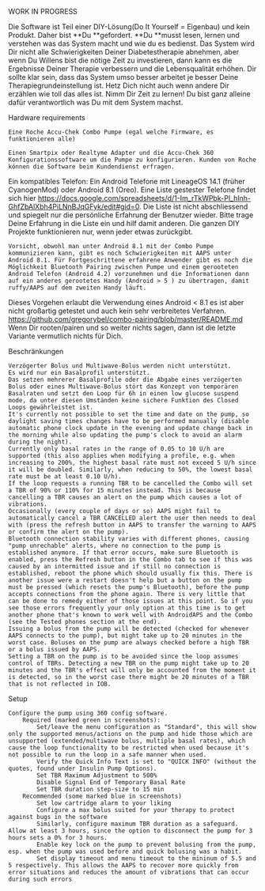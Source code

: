 WORK IN PROGRESS

Die Software ist Teil einer DIY-Lösung(Do It Yourself = Eigenbau) und kein Produkt. Daher bist **Du **gefordert. **Du **musst lesen, lernen und verstehen was das System macht und wie du es bedienst.
Das System wird Dir nicht alle Schwierigkeiten Deiner Diabetestherapie abnehmen, aber wenn Du Willens bist die nötige Zeit zu investieren, dann kann es die Ergebnisse Deiner Therapie verbessern und die Lebensqualität erhöhen. Dir sollte klar sein, dass das System umso besser arbeitet je besser Deine Therapiegrundeinstellung ist.
Hetz Dich nicht auch wenn andere Dir erzählen wie toll das alles ist. Nimm Dir Zeit zu lernen!
Du bist ganz alleine dafür verantwortlich was Du mit dem System machst.


Hardware requirements

    Eine Roche Accu-Chek Combo Pumpe (egal welche Firmware, es funktionieren alle)

    Einen Smartpix oder Realtyme Adapter und die Accu-Chek 360 Konfigurationssoftware um die Pumpe zu konfigurieren. Kunden von Roche können die Software beim Kundendienst erfragen.

   Ein kompatibles Telefon: Ein Android Telefone mit LineageOS 14.1 (früher CyanogenMod) oder Android 8.1 (Oreo). Eine Liste gestester Telefone findet sich hier https://docs.google.com/spreadsheets/d/1-Im_rTkWPbk-Pl_hlnh-GhfZbAlXbh4PiLNnBJqGFyk/edit#gid=0. Die Liste ist nicht abschliessend und spiegelt nur die persönliche Erfahrung der Benutzer wieder. Bitte trage Deine Erfahrung in die Liste ein und hilf damit anderen. Die ganzen DIY Projekte funktionieren nur, wenn jeder etwas zurückgibt. 

    Vorsicht, obwohl man unter Android 8.1 mit der Combo Pumpe kommunizieren kann, gibt es noch Schwierigkeiten mit AAPS unter Android 8.1. Für Fortgeschrittene erfahrene Anwender gibt es noch die Möglichkeit Bluetooth Pairing zwischen Pumpe und einem gerooteten Android Telefon (Android 4.2) vorzunehmen und die Informationen dann auf ein anderes gerootetes Handy (Android > 5 ) zu übertragen, damit ruffy/AAPS auf dem zweiten Handy läuft.
Dieses Vorgehen erlaubt die Verwendung eines Android < 8.1 es ist aber nicht großartig getestet und auch kein sehr verbreitetes Verfahren. https://github.com/gregorybel/combo-pairing/blob/master/README.md
Wenn Dir rooten/pairen und so weiter nichts sagen, dann ist die letzte Variante vermutlich nichts für Dich.

Beschränkungen

    Verzögerter Bolus und Multiwave-Bolus werden nicht unterstützt.
    Es wird nur ein Basalprofil unterstützt.
    Das setzen mehrerer Basalprofile oder die Abgabe eines verzögerten Bolus oder eines Multiwave-Bolus stört das Konzept von temporären Basalraten und setzt den Loop für 6h in einen low glucose suspend mode, da unter diesen Umständen keine sichere Funktion des Closed Loops gewährleistet ist.
    It's currently not possible to set the time and date on the pump, so daylight saving times changes have to be performed manually (disable automatic phone clock update in the evening and update change back in the morning while also updating the pump's clock to avoid an alarm during the night).
    Currently only basal rates in the range of 0.05 to 10 U/h are supported (this also applies when modifying a profile, e.g. when increasing to 200%, the highest basal rate must not exceed 5 U/h since it will be doubled. Similarly, when reducing to 50%, the lowest basal rate must be at least 0.10 U/h).
    If the loop requests a running TBR to be cancelled the Combo will set a TBR of 90% or 110% for 15 minutes instead. This is because cancelling a TBR causes an alert on the pump which causes a lot of vibrations.
    Occasionally (every couple of days or so) AAPS might fail to automatically cancel a TBR CANCELLED alert the user then needs to deal with (press the refresh button in AAPS to transfer the warning to AAPS or confirm the alert on the pump).
    Bluetooth connection stability varies with different phones, causing "pump unrechable" alerts, where no connection to the pump is established anymore. If that error occurs, make sure Bluetooth is enabled, press the Refresh button in the Combo tab to see if this was caused by an intermitted issue and if still no connection is established, reboot the phone which should usually fix this. There is another issue were a restart doesn't help but a button on the pump must be pressed (which resets the pump's Bluetooth), before the pump accepts connections from the phone again. There is very little that can be done to remedy either of those issues at this point. So if you see those errors frequently your only option at this time is to get another phone that's known to work well with AndroidAPS and the Combo (see the Tested phones section at the end).
    Issuing a bolus from the pump will be detected (checked for whenever AAPS connects to the pump), but might take up to 20 minutes in the worst case. Boluses on the pump are always checked before a high TBR or a bolus issued by AAPS.
    Setting a TBR on the pump is to be avoided since the loop assumes control of TBRs. Detecting a new TBR on the pump might take up to 20 minutes and the TBR's effect will only be accounted from the moment it is detected, so in the worst case there might be 20 minutes of a TBR that is not reflected in IOB.

Setup

    Configure the pump using 360 config software.
        Required (marked green in screenshots):
            Set/leave the menu configuration as "Standard", this will show only the supported menus/actions on the pump and hide those which are unsupported (extended/multiwave bolus, multiple basal rates), which cause the loop functionality to be restricted when used because it's not possible to run the loop in a safe manner when used.
            Verify the Quick Info Text is set to "QUICK INFO" (without the quotes, found under Insulin Pump Options).
            Set TBR Maximum Adjustment to 500%
            Disable Signal End of Temporary Basal Rate
            Set TBR duration step-size to 15 min
        Recommended (some marked blue in screenshots)
            Set low cartridge alarm to your liking
            Configure a max bolus suited for your therapy to protect against bugs in the software
            Similarly, configure maximum TBR duration as a safeguard. Allow at least 3 hours, since the option to disconnect the pump for 3 hours sets a 0% for 3 hours.
            Enable key lock on the pump to prevent bolusing from the pump, esp. when the pump was used before and quick bolusing was a habit.
            Set display timeout and menu timeout to the mininum of 5.5 and 5 respectively. This allows the AAPS to recover more quickly from error situations and reduces the amount of vibrations that can occur during such errors
